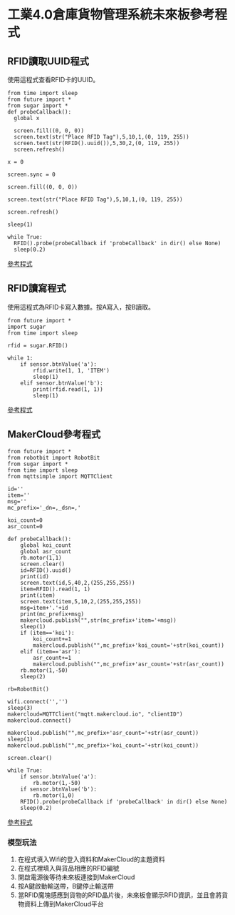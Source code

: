 # 工業4.0倉庫貨物管理系統未來板參考程式

## RFID讀取UUID程式

使用這程式查看RFID卡的UUID。

    from time import sleep
    from future import *
    from sugar import *
    def probeCallback():
      global x
        
      screen.fill((0, 0, 0))
      screen.text(str("Place RFID Tag"),5,10,1,(0, 119, 255))
      screen.text(str(RFID().uuid()),5,30,2,(0, 119, 255))
      screen.refresh()
    
    x = 0
    
    screen.sync = 0
    
    screen.fill((0, 0, 0))
    
    screen.text(str("Place RFID Tag"),5,10,1,(0, 119, 255))
    
    screen.refresh()
    
    sleep(1)
    
    while True:
      RFID().probe(probeCallback if 'probeCallback' in dir() else None)
      sleep(0.2)

[參考程式](https://raw.githubusercontent.com/kittenbothk/kittenbothk/master/Kits/inventory_system/py/uuid.py)

## RFID讀寫程式

使用這程式為RFID卡寫入數據。按A寫入，按B讀取。

    from future import *
    import sugar
    from time import sleep
    
    rfid = sugar.RFID()
    
    while 1:
        if sensor.btnValue('a'):
            rfid.write(1, 1, 'ITEM')
            sleep(1)
        elif sensor.btnValue('b'):
            print(rfid.read(1, 1))
            sleep(1)

[參考程式](https://raw.githubusercontent.com/kittenbothk/kittenbothk/master/Kits/inventory_system/py/RFID_read_write.py)

## MakerCloud參考程式

    from future import *
    from robotbit import RobotBit
    from sugar import *
    from time import sleep
    from mqttsimple import MQTTClient
    
    id=''
    item=''
    msg=''
    mc_prefix='_dn=,_dsn=,'
    
    koi_count=0
    asr_count=0
    
    def probeCallback():
        global koi_count
        global asr_count
        rb.motor(1,1)
        screen.clear()
        id=RFID().uuid()
        print(id)
        screen.text(id,5,40,2,(255,255,255))
        item=RFID().read(1, 1)
        print(item)
        screen.text(item,5,10,2,(255,255,255))
        msg=item+'.'+id
        print(mc_prefix+msg)
        makercloud.publish("",str(mc_prefix+'item='+msg))
        sleep(1)
        if (item=='koi'):
            koi_count+=1
            makercloud.publish("",mc_prefix+'koi_count='+str(koi_count))
        elif (item=='asr'):
            asr_count+=1
            makercloud.publish("",mc_prefix+'asr_count='+str(asr_count))
        rb.motor(1,-50)
        sleep(2)
    
    rb=RobotBit()
    
    wifi.connect('','')
    sleep(3)
    makercloud=MQTTClient("mqtt.makercloud.io", "clientID")
    makercloud.connect()
    
    makercloud.publish("",mc_prefix+'asr_count='+str(asr_count))
    sleep(1)
    makercloud.publish("",mc_prefix+'koi_count='+str(koi_count))
    
    screen.clear()
    
    while True:
        if sensor.btnValue('a'):
            rb.motor(1,-50)
        if sensor.btnValue('b'):
            rb.motor(1,0)
        RFID().probe(probeCallback if 'probeCallback' in dir() else None)
        sleep(0.2)

[參考程式](https://raw.githubusercontent.com/kittenbothk/kittenbothk/master/Kits/inventory_system/py/conveyor_belt.py)

### 模型玩法

1. 在程式填入Wifi的登入資料和MakerCloud的主題資料
2. 在程式裡填入與貨品相應的RFID編號
3. 開啟電源後等待未來板連接到MakerCloud
4. 按A鍵啟動輸送帶，B鍵停止輸送帶
5. 當RFID魔塊感應到貨物的RFID晶片後，未來板會顯示RFID資訊，並且會將貨物資料上傳到MakerCloud平台

